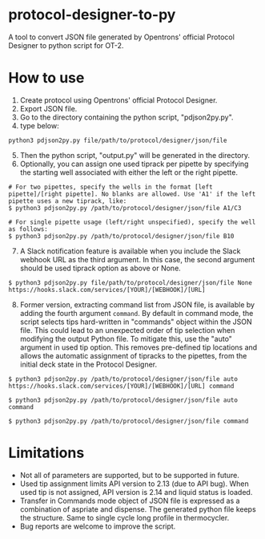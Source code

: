 # protocol-designer-to-py
A tool to convert JSON file generated by Opentrons' official Protocol Designer to python script for OT-2.
# How to use
1. Create protocol using Opentrons' official Protocol Designer.
2. Export JSON file.
3. Go to the directory containing the python script, "pdjson2py.py".
4. type below:
```
python3 pdjson2py.py file/path/to/protocol/designer/json/file
```
5. Then the python script, "output.py" will be generated in the directory.
6. Optionally, you can assign one used tiprack per pipette by specifying the starting well associated with either the left or the right pipette.
```
# For two pipettes, specify the wells in the format [left pipette]/[right pipette]. No blanks are allowed. Use 'A1' if the left pipette uses a new tiprack, like:
$ python3 pdjson2py.py /path/to/protocol/designer/json/file A1/C3

# For single pipette usage (left/right unspecified), specify the well as follows:
$ python3 pdjson2py.py /path/to/protocol/designer/json/file B10
```
7. A Slack notification feature is available when you include the Slack webhook URL as the third argument. In this case, the second argument should be used tiprack option as above or None.
```
$ python3 pdjson2py.py file/path/to/protocol/designer/json/file None https://hooks.slack.com/services/[YOUR]/[WEBHOOK]/[URL]
```
8. Former version, extracting command list from JSON file, is available by adding the fourth argument `command`. By default in command mode, the script selects tips hard-written in "commands" object within the JSON file. This could lead to an unexpected order of tip selection when modifying the output Python file. To mitigate this, use the "auto" argument in used tip option. This removes pre-defined tip locations and allows the automatic assignment of tipracks to the pipettes, from the initial deck state in the Protocol Designer.
```
$ python3 pdjson2py.py /path/to/protocol/designer/json/file auto https://hooks.slack.com/services/[YOUR]/[WEBHOOK]/[URL] command
```
```
$ python3 pdjson2py.py /path/to/protocol/designer/json/file auto command
```
```
$ python3 pdjson2py.py /path/to/protocol/designer/json/file command
```

# Limitations
* Not all of parameters are supported, but to be supported in future.
* Used tip assignment limits API version to 2.13 (due to API bug). When used tip is not assigned, API version is 2.14 and liquid status is loaded.
* Transfer in Commands mode object of JSON file is expressed as a combination of aspriate and dispense. The generated python file keeps the structure. Same to single cycle long profile in thermocycler.
* Bug reports are welcome to improve the script.
